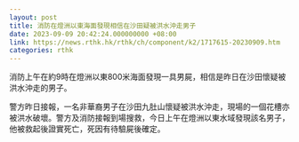 ```yaml
---
layout: post
title: 消防在燈洲以東海面發現相信在沙田疑被洪水沖走男子
date: 2023-09-09 20:42:24.000000000 +08:00
link: https://news.rthk.hk/rthk/ch/component/k2/1717615-20230909.htm
categories: rthk
---
```


消防上午在約9時在燈洲以東800米海面發現一具男屍，相信是昨日在沙田懷疑被洪水沖走的男子。

警方昨日接報，一名非華裔男子在沙田九肚山懷疑被洪水沖走，現場的一個花槽亦被洪水破壞。警方及消防接報到場搜救，今日上午在燈洲以東水域發現該名男子，他被救起後證實死亡，死因有待驗屍後確定。

